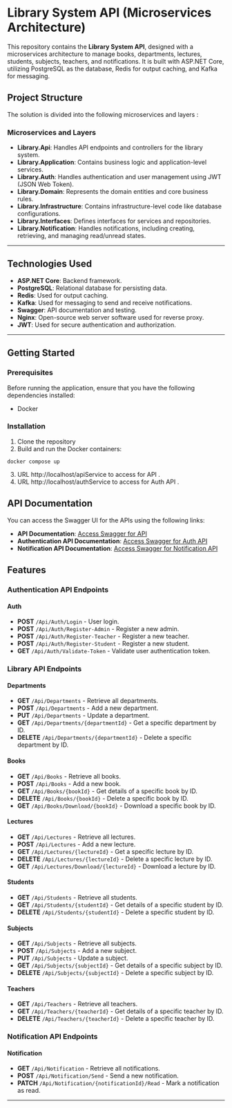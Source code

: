 # Library System API (Microservices Architecture)

This repository contains the **Library System API**, designed with a microservices architecture to manage books, departments, lectures, students, subjects, teachers, and notifications. It is built with ASP.NET Core, utilizing PostgreSQL as the database, Redis for output caching, and Kafka for messaging.


## Project Structure

The solution is divided into the following microservices and layers : 

### Microservices and Layers

- **Library.Api**: Handles API endpoints and controllers for the library system.
- **Library.Application**: Contains business logic and application-level services.
- **Library.Auth**: Handles authentication and user management using JWT (JSON Web Token).
- **Library.Domain**: Represents the domain entities and core business rules.
- **Library.Infrastructure**: Contains infrastructure-level code like database configurations.
- **Library.Interfaces**: Defines interfaces for services and repositories.
- **Library.Notification**: Handles notifications, including creating, retrieving, and managing read/unread states.

---


## Technologies Used

- **ASP.NET Core**: Backend framework.
- **PostgreSQL**: Relational database for persisting data.
- **Redis**: Used for output caching.
- **Kafka**: Used for messaging to send and receive notifications.
- **Swagger**: API documentation and testing.
- **Nginx**: Open-source web server software used for reverse proxy.
- **JWT**: Used for secure authentication and authorization.

---

## Getting Started

### Prerequisites

Before running the application, ensure that you have the following dependencies installed:

- Docker 

### Installation

1. Clone the repository
2. Build and run the Docker containers:
```docker
docker compose up
```
3. URL http://localhost/apiService to access for API .
5. URL http://localhost/authService to access for Auth API .

## API Documentation

You can access the Swagger UI for the APIs using the following links:

- **API Documentation**: [Access Swagger for API](http://localhost:5253/swagger/index.html)
- **Authentication API Documentation**: [Access Swagger for Auth API](http://localhost:5202/swagger/index.html)
- **Notification API Documentation**: [Access Swagger for Notification API](http://localhost:5124/swagger/index.html)


## Features

### Authentication API Endpoints

#### Auth
- **POST** `/Api/Auth/Login` - User login.  
- **POST** `/Api/Auth/Register-Admin` - Register a new admin.  
- **POST** `/Api/Auth/Register-Teacher` - Register a new teacher.  
- **POST** `/Api/Auth/Register-Student` - Register a new student.  
- **GET** `/Api/Auth/Validate-Token` - Validate user authentication token.

### Library API Endpoints

#### Departments
- **GET** `/Api/Departments` - Retrieve all departments.  
- **POST** `/Api/Departments` - Add a new department.  
- **PUT** `/Api/Departments` - Update a department.  
- **GET** `/Api/Departments/{departmentId}` - Get a specific department by ID.  
- **DELETE** `/Api/Departments/{departmentId}` - Delete a specific department by ID.  

#### Books
- **GET** `/Api/Books` - Retrieve all books.  
- **POST** `/Api/Books` - Add a new book.  
- **GET** `/Api/Books/{bookId}` - Get details of a specific book by ID.  
- **DELETE** `/Api/Books/{bookId}` - Delete a specific book by ID.  
- **GET** `/Api/Books/Download/{bookId}` - Download a specific book by ID.  

#### Lectures
- **GET** `/Api/Lectures` - Retrieve all lectures.  
- **POST** `/Api/Lectures` - Add a new lecture.  
- **GET** `/Api/Lectures/{lectureId}` - Get a specific lecture by ID.  
- **DELETE** `/Api/Lectures/{lectureId}` - Delete a specific lecture by ID.  
- **GET** `/Api/Lectures/Download/{lectureId}` - Download a lecture by ID.  

#### Students
- **GET** `/Api/Students` - Retrieve all students.  
- **GET** `/Api/Students/{studentId}` - Get details of a specific student by ID.  
- **DELETE** `/Api/Students/{studentId}` - Delete a specific student by ID.  

#### Subjects
- **GET** `/Api/Subjects` - Retrieve all subjects.  
- **POST** `/Api/Subjects` - Add a new subject.  
- **PUT** `/Api/Subjects` - Update a subject.  
- **GET** `/Api/Subjects/{subjectId}` - Get details of a specific subject by ID.  
- **DELETE** `/Api/Subjects/{subjectId}` - Delete a specific subject by ID.  

#### Teachers
- **GET** `/Api/Teachers` - Retrieve all teachers.  
- **GET** `/Api/Teachers/{teacherId}` - Get details of a specific teacher by ID.  
- **DELETE** `/Api/Teachers/{teacherId}` - Delete a specific teacher by ID.

### Notification API Endpoints

#### Notification
- **GET** `/Api/Notification` - Retrieve all notifications.  
- **POST** `/Api/Notification/Send` - Send a new notification.  
- **PATCH** `/Api/Notification/{notificationId}/Read` - Mark a notification as read.  


---
